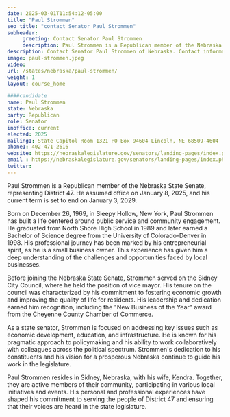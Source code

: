 ```yaml
---
date: 2025-03-01T11:54:12-05:00
title: "Paul Strommen"
seo_title: "contact Senator Paul Strommen"
subheader:
     greeting: Contact Senator Paul Strommen
     description: Paul Strommen is a Republican member of the Nebraska State Senate, representing District 47. He assumed office on January 8, 2025, and his current term is set to end on January 3, 2029.
description: Contact Senator Paul Strommen of Nebraska. Contact information for Paul Strommen includes email address, phone number, and mailing address.
image: paul-strommen.jpeg
video:
url: /states/nebraska/paul-strommen/
weight: 1
layout: course_home

####candidate
name: Paul Strommen
state: Nebraska
party: Republican
role: Senator
inoffice: current
elected: 2025
mailing1: State Capitol Room 1321 PO Box 94604 Lincoln, NE 68509-4604
phone1: 402-471-2616
website: https://nebraskalegislature.gov/senators/landing-pages/index.php?District=47/
email : https://nebraskalegislature.gov/senators/landing-pages/index.php?District=47/
twitter: 
---
```

Paul Strommen is a Republican member of the Nebraska State Senate, representing District 47. He assumed office on January 8, 2025, and his current term is set to end on January 3, 2029.

Born on December 26, 1969, in Sleepy Hollow, New York, Paul Strommen has built a life centered around public service and community engagement. He graduated from North Shore High School in 1989 and later earned a Bachelor of Science degree from the University of Colorado-Denver in 1998. His professional journey has been marked by his entrepreneurial spirit, as he is a small business owner. This experience has given him a deep understanding of the challenges and opportunities faced by local businesses.

Before joining the Nebraska State Senate, Strommen served on the Sidney City Council, where he held the position of vice mayor. His tenure on the council was characterized by his commitment to fostering economic growth and improving the quality of life for residents. His leadership and dedication earned him recognition, including the "New Business of the Year" award from the Cheyenne County Chamber of Commerce.

As a state senator, Strommen is focused on addressing key issues such as economic development, education, and infrastructure. He is known for his pragmatic approach to policymaking and his ability to work collaboratively with colleagues across the political spectrum. Strommen's dedication to his constituents and his vision for a prosperous Nebraska continue to guide his work in the legislature.

Paul Strommen resides in Sidney, Nebraska, with his wife, Kendra. Together, they are active members of their community, participating in various local initiatives and events. His personal and professional experiences have shaped his commitment to serving the people of District 47 and ensuring that their voices are heard in the state legislature.
